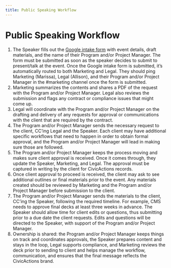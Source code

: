 ```yaml
---
title: Public Speaking Workflow
---
```


# Public Speaking Workflow

1. The Speaker fills out the [Google intake form](https://docs.google.com/forms/d/e/1FAIpQLSdgSaZBZGqpIqdelav1dtJNhzRirAtCTeCpg1J4KPuckuyXVw/viewform) with event details, draft materials, and the name of their Program and/or Project Manager. The form must be submitted as soon as the speaker decides to submit to present/talk at the event. Once the Google intake form is submitted, it’s automatically routed to both Marketing and Legal. They should ping Marketing (Marissa), Legal (Allison), and their Program and/or Project Manager in the #marketing channel once the form is submitted.
2. Marketing summarizes the contents and shares a PDF of the request with the Program and/or Project Manager. Legal also reviews the submission and flags any contract or compliance issues that might come up.
3. Legal will coordinate with the Program and/or Project Manager on the drafting and delivery of any requests for approval or communications with the client that are required by the contract.
4. The Program and/or Project Manager sends the necessary request to the client, CC’ing Legal and the Speaker. Each client may have additional specific workflows that need to happen in order to obtain formal approval, and the Program and/or Project Manager will lead in making sure those are followed.
5. The Program and/or Project Manager keeps the process moving and makes sure client approval is received. Once it comes through, they update the Speaker, Marketing, and Legal. The approval must be captured in writing by the client for CivicActions records.
6. Once client approval to proceed is received, the client may ask to see additional outlines or final materials prior to the event. Any materials created should be reviewed by Marketing and the Program and/or Project Manager before submission to the client.
7. The Program and/or Project Manager sends the materials to the client, CC’ing the Speaker, following the required timeline. For example, CMS needs to approve final decks at least three weeks in advance. The Speaker should allow time for client edits or questions, thus submitting prior to a due date the client requests. Edits and questions will be directed to the Speaker, with support of the Program and/or Project Manager.
8. Ownership is shared: the Program and/or Project Manager keeps things on track and coordinates approvals, the Speaker prepares content and stays in the loop, Legal supports compliance, and Marketing reviews the deck prior to sending to client and helps manage the workflow, communication, and ensures that the final message reflects the CivicActions brand.
